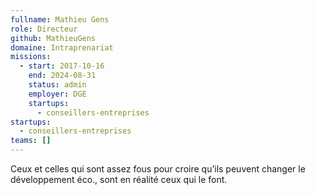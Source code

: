 ```yaml
---
fullname: Mathieu Gens
role: Directeur
github: MathieuGens
domaine: Intraprenariat
missions:
  - start: 2017-10-16
    end: 2024-08-31
    status: admin
    employer: DGE
    startups:
      - conseillers-entreprises
startups:
  - conseillers-entreprises
teams: []
---
```

Ceux et celles qui sont assez fous pour croire qu’ils peuvent changer le développement éco., sont en réalité ceux qui le font.
